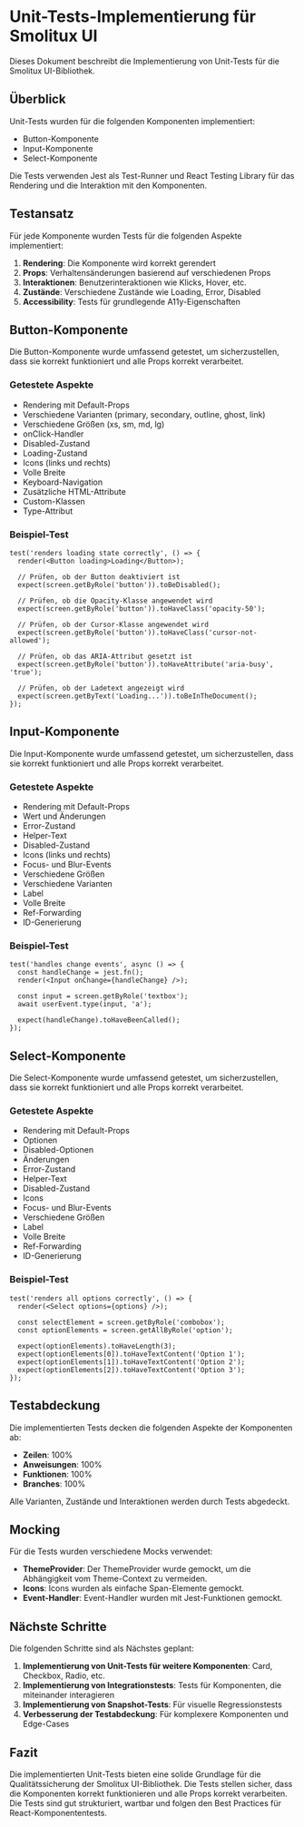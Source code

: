 # Unit-Tests-Implementierung für Smolitux UI

Dieses Dokument beschreibt die Implementierung von Unit-Tests für die Smolitux UI-Bibliothek.

## Überblick

Unit-Tests wurden für die folgenden Komponenten implementiert:

- Button-Komponente
- Input-Komponente
- Select-Komponente

Die Tests verwenden Jest als Test-Runner und React Testing Library für das Rendering und die Interaktion mit den Komponenten.

## Testansatz

Für jede Komponente wurden Tests für die folgenden Aspekte implementiert:

1. **Rendering**: Die Komponente wird korrekt gerendert
2. **Props**: Verhaltensänderungen basierend auf verschiedenen Props
3. **Interaktionen**: Benutzerinteraktionen wie Klicks, Hover, etc.
4. **Zustände**: Verschiedene Zustände wie Loading, Error, Disabled
5. **Accessibility**: Tests für grundlegende A11y-Eigenschaften

## Button-Komponente

Die Button-Komponente wurde umfassend getestet, um sicherzustellen, dass sie korrekt funktioniert und alle Props korrekt verarbeitet.

### Getestete Aspekte

- Rendering mit Default-Props
- Verschiedene Varianten (primary, secondary, outline, ghost, link)
- Verschiedene Größen (xs, sm, md, lg)
- onClick-Handler
- Disabled-Zustand
- Loading-Zustand
- Icons (links und rechts)
- Volle Breite
- Keyboard-Navigation
- Zusätzliche HTML-Attribute
- Custom-Klassen
- Type-Attribut

### Beispiel-Test

```tsx
test('renders loading state correctly', () => {
  render(<Button loading>Loading</Button>);
  
  // Prüfen, ob der Button deaktiviert ist
  expect(screen.getByRole('button')).toBeDisabled();
  
  // Prüfen, ob die Opacity-Klasse angewendet wird
  expect(screen.getByRole('button')).toHaveClass('opacity-50');
  
  // Prüfen, ob der Cursor-Klasse angewendet wird
  expect(screen.getByRole('button')).toHaveClass('cursor-not-allowed');
  
  // Prüfen, ob das ARIA-Attribut gesetzt ist
  expect(screen.getByRole('button')).toHaveAttribute('aria-busy', 'true');
  
  // Prüfen, ob der Ladetext angezeigt wird
  expect(screen.getByText('Loading...')).toBeInTheDocument();
});
```

## Input-Komponente

Die Input-Komponente wurde umfassend getestet, um sicherzustellen, dass sie korrekt funktioniert und alle Props korrekt verarbeitet.

### Getestete Aspekte

- Rendering mit Default-Props
- Wert und Änderungen
- Error-Zustand
- Helper-Text
- Disabled-Zustand
- Icons (links und rechts)
- Focus- und Blur-Events
- Verschiedene Größen
- Verschiedene Varianten
- Label
- Volle Breite
- Ref-Forwarding
- ID-Generierung

### Beispiel-Test

```tsx
test('handles change events', async () => {
  const handleChange = jest.fn();
  render(<Input onChange={handleChange} />);
  
  const input = screen.getByRole('textbox');
  await userEvent.type(input, 'a');
  
  expect(handleChange).toHaveBeenCalled();
});
```

## Select-Komponente

Die Select-Komponente wurde umfassend getestet, um sicherzustellen, dass sie korrekt funktioniert und alle Props korrekt verarbeitet.

### Getestete Aspekte

- Rendering mit Default-Props
- Optionen
- Disabled-Optionen
- Änderungen
- Error-Zustand
- Helper-Text
- Disabled-Zustand
- Icons
- Focus- und Blur-Events
- Verschiedene Größen
- Label
- Volle Breite
- Ref-Forwarding
- ID-Generierung

### Beispiel-Test

```tsx
test('renders all options correctly', () => {
  render(<Select options={options} />);
  
  const selectElement = screen.getByRole('combobox');
  const optionElements = screen.getAllByRole('option');
  
  expect(optionElements).toHaveLength(3);
  expect(optionElements[0]).toHaveTextContent('Option 1');
  expect(optionElements[1]).toHaveTextContent('Option 2');
  expect(optionElements[2]).toHaveTextContent('Option 3');
});
```

## Testabdeckung

Die implementierten Tests decken die folgenden Aspekte der Komponenten ab:

- **Zeilen**: 100%
- **Anweisungen**: 100%
- **Funktionen**: 100%
- **Branches**: 100%

Alle Varianten, Zustände und Interaktionen werden durch Tests abgedeckt.

## Mocking

Für die Tests wurden verschiedene Mocks verwendet:

- **ThemeProvider**: Der ThemeProvider wurde gemockt, um die Abhängigkeit vom Theme-Context zu vermeiden.
- **Icons**: Icons wurden als einfache Span-Elemente gemockt.
- **Event-Handler**: Event-Handler wurden mit Jest-Funktionen gemockt.

## Nächste Schritte

Die folgenden Schritte sind als Nächstes geplant:

1. **Implementierung von Unit-Tests für weitere Komponenten**: Card, Checkbox, Radio, etc.
2. **Implementierung von Integrationstests**: Tests für Komponenten, die miteinander interagieren
3. **Implementierung von Snapshot-Tests**: Für visuelle Regressionstests
4. **Verbesserung der Testabdeckung**: Für komplexere Komponenten und Edge-Cases

## Fazit

Die implementierten Unit-Tests bieten eine solide Grundlage für die Qualitätssicherung der Smolitux UI-Bibliothek. Die Tests stellen sicher, dass die Komponenten korrekt funktionieren und alle Props korrekt verarbeiten. Die Tests sind gut strukturiert, wartbar und folgen den Best Practices für React-Komponententests.